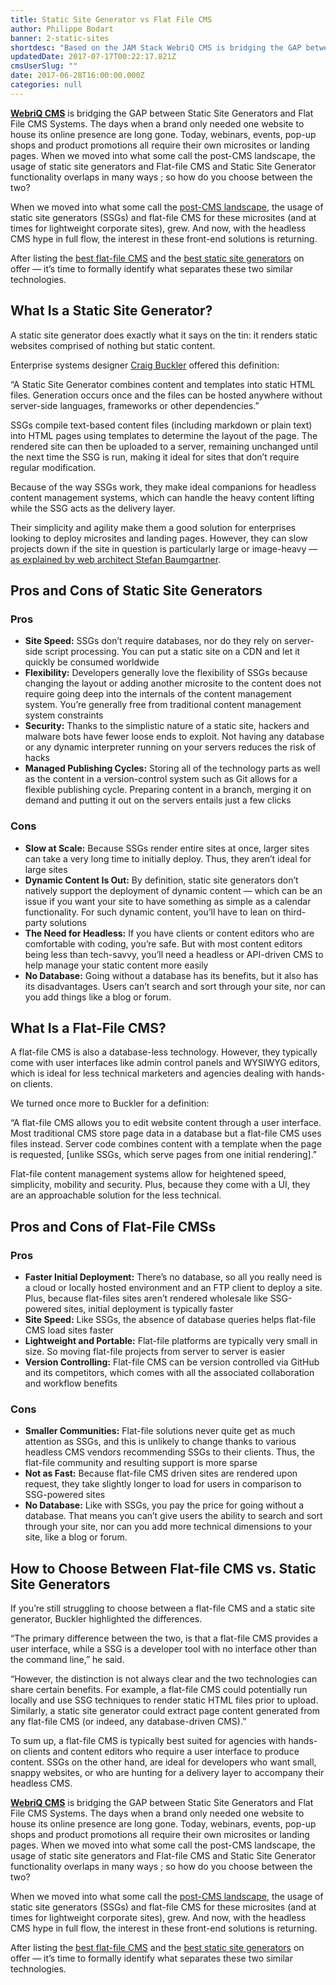 ```yaml
---
title: Static Site Generator vs Flat File CMS
author: Philippe Bodart
banner: 2-static-sites
shortdesc: "Based on the JAM Stack WebriQ CMS is bridging the GAP between Static Site Generators and Flat File CMS Systems. "
updatedDate: 2017-07-17T00:22:17.821Z
cmsUserSlug: ""
date: 2017-06-28T16:00:00.000Z
categories: null
---
```


**[WebriQ CMS](http://app.webriq.com)** is bridging the GAP between Static Site Generators and Flat File CMS Systems. 
The days when a brand only needed one website to house its online presence are long gone. Today, webinars, events, pop-up shops and product promotions all require their own microsites or landing pages. 
When we moved into what some call the post-CMS landscape, the usage of static site generators and Flat-file CMS and Static Site Generator functionality overlaps in many ways ; so how do you choose between the two? 

When we moved into what some call the [post-CMS landscape](https://developmentseed.org/blog/2012/07/27/build-cms-free-websites/), the usage of static site generators (SSGs) and flat-file CMS for these microsites (and at times for lightweight corporate sites), grew. And now, with the headless CMS hype in full flow, the interest in these front-end solutions is returning.

After listing the [best flat-file CMS](http://www.cmswire.com/digital-experience/15-flat-file-cms-options-for-lean-website-building/) and the [best static site generators](http://www.cmswire.com/digital-experience/15-static-site-generators-to-complement-your-headless-cms/) on offer — it’s time to formally identify what separates these two similar technologies.

What Is a Static Site Generator?
--------------------------------

A static site generator does exactly what it says on the tin: it renders static websites comprised of nothing but static content.

Enterprise systems designer [Craig Buckler](http://craigbuckler.com/) offered this definition:

 “A Static Site Generator combines content and templates into static HTML files. Generation occurs once and the files can be hosted anywhere without server-side languages, frameworks or other dependencies.”

 SSGs compile text-based content files (including markdown or plain text) into HTML pages using templates to determine the layout of the page. The rendered site can then be uploaded to a server, remaining unchanged until the next time the SSG is run, making it ideal for sites that don’t require regular modification.

Because of the way SSGs work, they make ideal companions for headless content management systems, which can handle the heavy content lifting while the SSG acts as the delivery layer.

Their simplicity and agility make them a good solution for enterprises looking to deploy microsites and landing pages. However, they can slow projects down if the site in question is particularly large or image-heavy — [as explained by web architect Stefan Baumgartner](https://www.smashingmagazine.com/2016/08/using-a-static-site-generator-at-scale-lessons-learned/).

Pros and Cons of Static Site Generators
---------------------------------------

### Pros

- **Site Speed:** SSGs don’t require databases, nor do they rely on server-side script processing. You can put a static site on a CDN and let it quickly be consumed worldwide
- **Flexibility:** Developers generally love the flexibility of SSGs because changing the layout or adding another microsite to the content does not require going deep into the internals of the content management system. You’re generally free from traditional content management system constraints
- **Security:** Thanks to the simplistic nature of a static site, hackers and malware bots have fewer loose ends to exploit. Not having any database or any dynamic interpreter running on your servers reduces the risk of hacks
- **Managed Publishing Cycles:** Storing all of the technology parts as well as the content in a version-control system such as Git allows for a flexible publishing cycle. Preparing content in a branch, merging it on demand and putting it out on the servers entails just a few clicks

### Cons

- **Slow at Scale:** Because SSGs render entire sites at once, larger sites can take a very long time to initially deploy. Thus, they aren’t ideal for large sites
- **Dynamic Content Is Out:** By definition, static site generators don’t natively support the deployment of dynamic content — which can be an issue if you want your site to have something as simple as a calendar functionality. For such dynamic content, you’ll have to lean on third-party solutions
- **The Need for Headless:** If you have clients or content editors who are comfortable with coding, you’re safe. But with most content editors being less than tech-savvy, you’ll need a headless or API-driven CMS to help manage your static content more easily
- **No Database:** Going without a database has its benefits, but it also has its disadvantages. Users can’t search and sort through your site, nor can you add things like a blog or forum.

What Is a Flat-File CMS?
------------------------

A flat-file CMS is also a database-less technology. However, they typically come with user interfaces like admin control panels and WYSIWYG editors, which is ideal for less technical marketers and agencies dealing with hands-on clients.

We turned once more to Buckler for a definition:

 “A flat-file CMS allows you to edit website content through a user interface. Most traditional CMS store page data in a database but a flat-file CMS uses files instead. Server code combines content with a template when the page is requested, \[unlike SSGs, which serve pages from one initial rendering\].”

 Flat-file content management systems allow for heightened speed, simplicity, mobility and security. Plus, because they come with a UI, they are an approachable solution for the less technical.

Pros and Cons of Flat-File CMSs
-------------------------------

### Pros

- **Faster Initial Deployment:** There’s no database, so all you really need is a cloud or locally hosted environment and an FTP client to deploy a site. Plus, because flat-files sites aren’t rendered wholesale like SSG-powered sites, initial deployment is typically faster
- **Site Speed:** Like SSGs, the absence of database queries helps flat-file CMS load sites faster
- **Lightweight and Portable:** Flat-file platforms are typically very small in size. So moving flat-file projects from server to server is easier
- **Version Controlling:** Flat-file CMS can be version controlled via GitHub and its competitors, which comes with all the associated collaboration and workflow benefits

### Cons


- **Smaller Communities:** Flat-file solutions never quite get as much attention as SSGs, and this is unlikely to change thanks to various headless CMS vendors recommending SSGs to their clients. Thus, the flat-file community and resulting support is more sparse
- **Not as Fast:** Because flat-file CMS driven sites are rendered upon request, they take slightly longer to load for users in comparison to SSG-powered sites
- **No Database:** Like with SSGs, you pay the price for going without a database. That means you can’t give users the ability to search and sort through your site, nor can you add more technical dimensions to your site, like a blog or forum.



How to Choose Between Flat-file CMS vs. Static Site Generators
--------------------------------------------------------------

If you’re still struggling to choose between a flat-file CMS and a static site generator, Buckler highlighted the differences.  
  
 “The primary difference between the two, is that a flat-file CMS provides a user interface, while a SSG is a developer tool with no interface other than the command line,” he said.

“However, the distinction is not always clear and the two technologies can share certain benefits. For example, a flat-file CMS could potentially run locally and use SSG techniques to render static HTML files prior to upload. Similarly, a static site generator could extract page content generated from any flat-file CMS (or indeed, any database-driven CMS).”

To sum up, a flat-file CMS is typically best suited for agencies with hands-on clients and content editors who require a user interface to produce content. SSGs on the other hand, are ideal for developers who want small, snappy websites, or who are hunting for a delivery layer to accompany their headless CMS.

 **[WebriQ CMS](http://app.webriq.com)** is bridging the GAP between Static Site Generators and Flat File CMS Systems. 
The days when a brand only needed one website to house its online presence are long gone. Today, webinars, events, pop-up shops and product promotions all require their own microsites or landing pages. 
When we moved into what some call the post-CMS landscape, the usage of static site generators and Flat-file CMS and Static Site Generator functionality overlaps in many ways ; so how do you choose between the two? 

When we moved into what some call the [post-CMS landscape](https://developmentseed.org/blog/2012/07/27/build-cms-free-websites/), the usage of static site generators (SSGs) and flat-file CMS for these microsites (and at times for lightweight corporate sites), grew. And now, with the headless CMS hype in full flow, the interest in these front-end solutions is returning.

After listing the [best flat-file CMS](http://www.cmswire.com/digital-experience/15-flat-file-cms-options-for-lean-website-building/) and the [best static site generators](http://www.cmswire.com/digital-experience/15-static-site-generators-to-complement-your-headless-cms/) on offer — it’s time to formally identify what separates these two similar technologies.



 